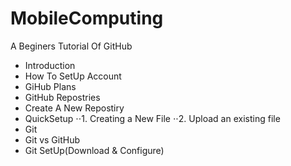 # MobileComputing
A Beginers Tutorial Of GitHub

- Introduction
- How To SetUp Account
- GiHub Plans
- GitHub Repostries
-    Create A New Repostiry
-    QuickSetup
⋅⋅1.     Creating a New File
⋅⋅2.     Upload an existing file
-    Git
-    Git vs GitHub
-    Git SetUp(Download & Configure)
